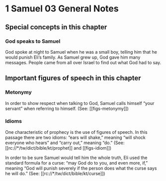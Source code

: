 # 1 Samuel 03 General Notes
## Special concepts in this chapter

### God speaks to Samuel

God spoke at night to Samuel when he was a small boy, telling him that he would punish Eli’s family. As Samuel grew up, God gave him many messages. People came from all over Israel to find out what God had to say.

## Important figures of speech in this chapter

### Metonymy

In order to show respect when talking to God, Samuel calls himself “your servant” when referring to himself. (See: [[figs-metonymy]])

### Idioms

One characteristic of prophecy is the use of figures of speech. In this passage there are two idioms: “ears will shake,” meaning “will shock everyone who hears” and “carry out,” meaning “do.” (See: [[rc://*/tw/dict/bible/kt/prophet]] and [[figs-idiom]])

In order to be sure Samuel would tell him the whole truth, Eli used the standard formula for a curse: “may God do to you, and even more, if,” meaning “God will punish severely if the person does what the curse says he will do.” (See: [[rc://*/tw/dict/bible/kt/curse]])